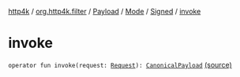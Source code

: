 [http4k](../../../../index.md) / [org.http4k.filter](../../../index.md) / [Payload](../../index.md) / [Mode](../index.md) / [Signed](index.md) / [invoke](./invoke.md)

# invoke

`operator fun invoke(request: `[`Request`](../../../../org.http4k.core/-request/index.md)`): `[`CanonicalPayload`](../../../-canonical-payload/index.md) [(source)](https://github.com/http4k/http4k/blob/master/http4k-aws/src/main/kotlin/org/http4k/filter/awsExtensions.kt#L91)